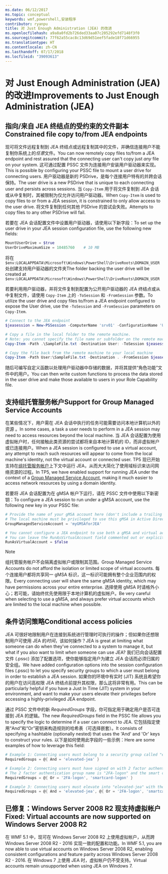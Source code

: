 ```yaml
---
ms.date: 06/12/2017
ms.topic: conceptual
keywords: wmf,powershell,安装程序
contributor: ryanpu
title: 对 Just Enough Administration (JEA) 的改进
ms.openlocfilehash: a9a8a0fd2b726ded33aa07c205292efd7148f3f0
ms.sourcegitcommit: 77f62a55cac8c13d69d51eef5fade18f71d66955
ms.translationtype: HT
ms.contentlocale: zh-CN
ms.lasthandoff: 07/17/2018
ms.locfileid: "39093613"
---
```

# <a name="improvements-to-just-enough-administration-jea"></a><span data-ttu-id="65d0f-103">对 Just Enough Administration (JEA) 的改进</span><span class="sxs-lookup"><span data-stu-id="65d0f-103">Improvements to Just Enough Administration (JEA)</span></span>

## <a name="constrained-file-copy-tofrom-jea-endpoints"></a><span data-ttu-id="65d0f-104">指向/来自 JEA 终结点的受约束的文件副本</span><span class="sxs-lookup"><span data-stu-id="65d0f-104">Constrained file copy to/from JEA endpoints</span></span>

<span data-ttu-id="65d0f-105">现可将文件远程复制到 JEA 终结点或远程复制其中的文件，并确信连接用户不能复制你系统上的*任意*文件。</span><span class="sxs-lookup"><span data-stu-id="65d0f-105">You can now remotely copy files to/from a JEA endpoint and rest assured that the connecting user can't copy just *any* file on your system.</span></span>
<span data-ttu-id="65d0f-106">这可通过配置 PSSC 文件为连接用户安装用户驱动器来实现。</span><span class="sxs-lookup"><span data-stu-id="65d0f-106">This is possible by configuring your PSSC file to mount a user drive for connecting users.</span></span>
<span data-ttu-id="65d0f-107">用户驱动器是新的 PSDrive，是每个连接用户特有的并跨会话保持。</span><span class="sxs-lookup"><span data-stu-id="65d0f-107">The user drive is a new PSDrive that is unique to each connecting user and persists across sessions.</span></span>
<span data-ttu-id="65d0f-108">当 `Copy-Item` 用于将文件复制到 JEA 会话或从中复制时，其被限制为仅允许访问用户驱动器。</span><span class="sxs-lookup"><span data-stu-id="65d0f-108">When `Copy-Item` is used to copy files to or from a JEA session, it is constrained to only allow access to the user drive.</span></span>
<span data-ttu-id="65d0f-109">将文件复制到任何其他 PSDrive 的尝试会失败。</span><span class="sxs-lookup"><span data-stu-id="65d0f-109">Attempts to copy files to any other PSDrive will fail.</span></span>

<span data-ttu-id="65d0f-110">若要在 JEA 会话配置文件中设置用户驱动器，请使用以下新字段：</span><span class="sxs-lookup"><span data-stu-id="65d0f-110">To set up the user drive in your JEA session configuration file, use the following new fields:</span></span>

```powershell
MountUserDrive = $true
UserDriveMaximumSize = 10485760    # 10 MB
```

<span data-ttu-id="65d0f-111">将在 `$env:LOCALAPPDATA\Microsoft\Windows\PowerShell\DriveRoots\DOMAIN_USER` 处创建支持用户驱动器的文件夹</span><span class="sxs-lookup"><span data-stu-id="65d0f-111">The folder backing the user drive will be created at `$env:LOCALAPPDATA\Microsoft\Windows\PowerShell\DriveRoots\DOMAIN_USER`</span></span>

<span data-ttu-id="65d0f-112">若要利用用户驱动器，并将文件复制到配置为公开用户驱动器的 JEA 终结点或从中复制文件，请使用 `Copy-Item` 上的 `-ToSession` 和 `-FromSession` 参数。</span><span class="sxs-lookup"><span data-stu-id="65d0f-112">To utilize the user drive and copy files to/from a JEA endpoint configured to expose the User drive, use the `-ToSession` and `-FromSession` parameters on `Copy-Item`.</span></span>

```powershell
# Connect to the JEA endpoint
$jeasession = New-PSSession -ComputerName 'srv01' -ConfigurationName 'UserDemo'

# Copy a file in the local folder to the remote machine.
# Note: you cannot specify the file name or subfolder on the remote machine. You must exactly type "User:"
Copy-Item -Path .\SampleFile.txt -Destination User: -ToSession $jeasession

# Copy the file back from the remote machine to your local machine
Copy-Item -Path User:\SampleFile.txt -Destination . -FromSession $jeasession
```

<span data-ttu-id="65d0f-113">随后可编写自定义函数以处理用户驱动器中存储的数据，并将其提供“角色功能”文件中的用户。</span><span class="sxs-lookup"><span data-stu-id="65d0f-113">You can then write custom functions to process the data stored in the user drive and make those available to users in your Role Capability file.</span></span>

## <a name="support-for-group-managed-service-accounts"></a><span data-ttu-id="65d0f-114">支持组托管服务帐户</span><span class="sxs-lookup"><span data-stu-id="65d0f-114">Support for Group Managed Service Accounts</span></span>

<span data-ttu-id="65d0f-115">在某些情况下，用户需在 JEA 会话中执行的任务可能需要访问本地计算机以外的资源 。</span><span class="sxs-lookup"><span data-stu-id="65d0f-115">In some cases, a task a user needs to perform in a JEA session may need to access resources beyond the local machine.</span></span>
<span data-ttu-id="65d0f-116">当 JEA 会话配置为使用虚拟帐户时，任何接触此类资源的尝试都将来自本地计算机的 ID，而非虚拟帐户或已连接用户。</span><span class="sxs-lookup"><span data-stu-id="65d0f-116">When a JEA session is configured to use a virtual account, any attempt to reach such resources will appear to come from the local machine's identity, not the virtual account or connected user.</span></span>
<span data-ttu-id="65d0f-117">TP5 现已开始支持在[组托管服务帐户](/previous-versions/windows/it-pro/windows-server-2012-R2-and-2012/jj128431\(v=ws.11\))上下文中运行 JEA，从而大大简化了使用域标识来访问网络资源的过程。</span><span class="sxs-lookup"><span data-stu-id="65d0f-117">In TP5, we have enabled support for running JEA under the context of a [Group Managed Service Account](/previous-versions/windows/it-pro/windows-server-2012-R2-and-2012/jj128431\(v=ws.11\)), making it much easier to access network resources by using a domain identity.</span></span>

<span data-ttu-id="65d0f-118">若要将 JEA 会话配置为在 gMSA 帐户下运行，请在 PSSC 文件中使用以下新密钥：</span><span class="sxs-lookup"><span data-stu-id="65d0f-118">To configure a JEA session to run under a gMSA account, use the following new key in your PSSC file:</span></span>

```powershell
# Provide the name of your gMSA account here (don't include a trailing $)
# The local machine must be privileged to use this gMSA in Active Directory
GroupManagedServiceAccount = 'myGMSAforJEA'

# You cannot configure a JEA endpoint to use both a gMSA and virtual account
# You can leave the RunAsVirtualAccount field commented out or explicitly set it to false
RunAsVirtualAccount = $false
```

> [!NOTE]
> <span data-ttu-id="65d0f-119">组托管服务帐户不会隔离虚拟帐户或限制其范围。</span><span class="sxs-lookup"><span data-stu-id="65d0f-119">Group Managed Service Accounts do not afford the isolation or limited scope of virtual accounts.</span></span>
> <span data-ttu-id="65d0f-120">每个连接用户都将共享同一 gMSA 标识，这一标识可能拥有整个企业范围内的权限。</span><span class="sxs-lookup"><span data-stu-id="65d0f-120">Every connecting user will share the same gMSA identity, which may have permissions across your entire enterprise.</span></span>
> <span data-ttu-id="65d0f-121">选择使用 gMSA 时请格外小心；若可能，请始终优先使用限于本地计算机的虚拟帐户。</span><span class="sxs-lookup"><span data-stu-id="65d0f-121">Be very careful when selecting to use a gMSA, and always prefer virtual accounts which are limited to the local machine when possible.</span></span>

## <a name="conditional-access-policies"></a><span data-ttu-id="65d0f-122">条件访问策略</span><span class="sxs-lookup"><span data-stu-id="65d0f-122">Conditional access policies</span></span>

<span data-ttu-id="65d0f-123">JEA 可很好地限制用户在连接到系统进行管理时可执行的操作；但如果你还想限制用户可使用 JEA 的*时间*，该如何操作？</span><span class="sxs-lookup"><span data-stu-id="65d0f-123">JEA is great at limiting what someone can do when they've connected to a system to manage it, but what if you also want to limit *when* someone can use JEA?</span></span>
<span data-ttu-id="65d0f-124">我们已向会话配置文件 (.pssc) 添加了配置选项，使你能够指定用户为建立 JEA 会话而必须归属的安全组。</span><span class="sxs-lookup"><span data-stu-id="65d0f-124">We have added configuration options into the session configuration files (.pssc) to let you specify security groups to which a user must belong in order to establish a JEA session.</span></span>
<span data-ttu-id="65d0f-125">如果你的环境中有实时 (JIT) 系统且希望你的用户在访问高权限 JEA 终结点前提升其权限，那么这将非常有用。</span><span class="sxs-lookup"><span data-stu-id="65d0f-125">This can be particularly helpful if you have a Just In Time (JIT) system in your environment, and want to make your users elevate their privileges before accessing a highly-privileged JEA endpoint.</span></span>

<span data-ttu-id="65d0f-126">通过 PSSC 文件中的新 *RequiredGroups* 字段，你可指定用于确定用户是否可连接到 JEA 的逻辑。</span><span class="sxs-lookup"><span data-stu-id="65d0f-126">The new *RequiredGroups* field in the PSSC file allows you to specify the logic to determine if a user can connect to JEA.</span></span>
<span data-ttu-id="65d0f-127">它包括指定使用“And”和“Or”密钥来构造规则的哈希表（可选择嵌套）。</span><span class="sxs-lookup"><span data-stu-id="65d0f-127">It consists of specifying a hashtable (optionally nested) that uses the 'And' and 'Or' keys to construct your rules.</span></span>
<span data-ttu-id="65d0f-128">以下是如何使用此字段的一些示例：</span><span class="sxs-lookup"><span data-stu-id="65d0f-128">Here are some examples of how to leverage this field:</span></span>

```powershell
# Example 1: Connecting users must belong to a security group called "elevated-jea"
RequiredGroups = @{ And = 'elevated-jea' }

# Example 2: Connecting users must have signed on with 2 factor authentication or a smart card
# The 2 factor authentication group name is "2FA-logon" and the smart card group name is "smartcard-logon"
RequiredGroups = @{ Or = '2FA-logon', 'smartcard-logon' }

# Example 3: Connecting users must elevate into "elevated-jea" with their JIT system and have logged on with 2FA or a smart card
RequiredGroups = @{ And = 'elevated-jea', @{ Or = '2FA-logon', 'smartcard-logon' }}
```

## <a name="fixed-virtual-accounts-are-now-supported-on-windows-server-2008-r2"></a><span data-ttu-id="65d0f-129">已修复：Windows Server 2008 R2 现支持虚拟帐户</span><span class="sxs-lookup"><span data-stu-id="65d0f-129">Fixed: Virtual accounts are now supported on Windows Server 2008 R2</span></span>

<span data-ttu-id="65d0f-130">在 WMF 5.1 中，现可在 Windows Server 2008 R2 上使用虚拟帐户，从而跨 Windows Server 2008 R2 - 2016 实现一致的配置和功能。</span><span class="sxs-lookup"><span data-stu-id="65d0f-130">In WMF 5.1, you are now able to use virtual accounts on Windows Server 2008 R2, enabling consistent configurations and feature parity across Windows Server 2008 R2 - 2016.</span></span>
<span data-ttu-id="65d0f-131">在 Windows 7 上使用 JEA 时，虚拟帐户仍不受支持。</span><span class="sxs-lookup"><span data-stu-id="65d0f-131">Virtual accounts remain unsupported when using JEA on Windows 7.</span></span>